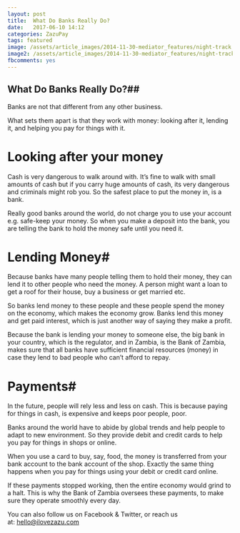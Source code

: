 ```yaml
---
layout: post
title:  What Do Banks Really Do?
date:   2017-06-10 14:12
categories: ZazuPay
tags: featured
image: /assets/article_images/2014-11-30-mediator_features/night-track.JPG
image2: /assets/article_images/2014-11-30-mediator_features/night-track-mobile.JPG
fbcomments: yes
--- 
```

## What Do Banks Really Do?##

Banks are not that different from any other business. 

What sets them apart is that they work with money: looking after it, lending it, and helping you pay for things with it.

# Looking after your money #

Cash is very dangerous to walk around with. It’s fine to walk with small amounts of cash but if you carry huge amounts of cash, its very dangerous and criminals might rob you. So the safest place to put the money in, is a bank. 

Really good banks around the world, do not charge you to use your account e.g. safe-keep your money. So when you make a deposit into the bank, you are telling the bank to hold the money safe until you need it. 

# Lending Money#

Because banks have many people telling them to hold their money, they can lend it to other people who need the money. A person might want a loan to get a roof for their house, buy a business or get married etc. 

So banks lend money to these people and these people spend the money on the economy, which makes the economy grow. Banks lend this money and get paid interest, which is just another way of saying they make a profit. 

Because the bank is lending your money to someone else, the big bank in your country, which is the regulator, and in Zambia, is the Bank of Zambia, makes sure that all banks have sufficient financial resources (money) in case they lend to bad people who can’t afford to repay. 

# Payments#

In the future, people will rely less and less on cash. This is because paying for things in cash, is expensive and keeps poor people, poor. 

Banks around the world have to abide by global trends and help people to adapt to new environment. So they provide debit and credit cards to help you pay for things in shops or online. 

When you use a card to buy, say, food, the money is transferred from your bank account to the bank account of the shop. Exactly the same thing happens when you pay for things using your debit or credit card online.

If these payments stopped working, then the entire economy would grind to a halt.  This is why the Bank of Zambia oversees these payments, to make sure they operate smoothly every day.

You can also follow us on Facebook & Twitter, or reach us at: hello@ilovezazu.com

